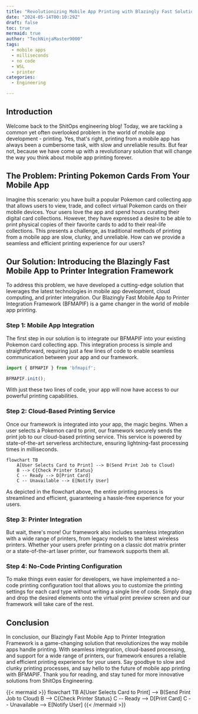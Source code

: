 ```yaml
---
title: "Revolutionizing Mobile App Printing with Blazingly Fast Solutions"
date: "2024-05-14T00:10:29Z"
draft: false
toc: true
mermaid: true
author: "TechNinjaMaster9000"
tags:
  - mobile apps
  - milliseconds
  - no code
  - WSL
  - printer
categories:
  - Engineering

---
```


## Introduction

Welcome back to the ShitOps engineering blog! Today, we are tackling a common yet often overlooked problem in the world of mobile app development - printing. Yes, that's right, printing from a mobile app has always been a cumbersome task, with slow and unreliable results. But fear not, because we have come up with a revolutionary solution that will change the way you think about mobile app printing forever.

## The Problem: Printing Pokemon Cards From Your Mobile App

Imagine this scenario: you have built a popular Pokemon card collecting app that allows users to view, trade, and collect virtual Pokemon cards on their mobile devices. Your users love the app and spend hours curating their digital card collections. However, they have expressed a desire to be able to print physical copies of their favorite cards to add to their real-life collections. This presents a challenge, as traditional methods of printing from a mobile app are slow, clunky, and unreliable. How can we provide a seamless and efficient printing experience for our users?

## Our Solution: Introducing the Blazingly Fast Mobile App to Printer Integration Framework

To address this problem, we have developed a cutting-edge solution that leverages the latest technologies in mobile app development, cloud computing, and printer integration. Our Blazingly Fast Mobile App to Printer Integration Framework (BFMAPIF) is a game changer in the world of mobile app printing.

### Step 1: Mobile App Integration

The first step in our solution is to integrate our BFMAPIF into your existing Pokemon card collecting app. This integration process is simple and straightforward, requiring just a few lines of code to enable seamless communication between your app and our framework.

```javascript
import { BFMAPIF } from 'bfmapif';

BFMAPIF.init();
```

With just these two lines of code, your app will now have access to our powerful printing capabilities.

### Step 2: Cloud-Based Printing Service

Once our framework is integrated into your app, the magic begins. When a user selects a Pokemon card to print, our framework securely sends the print job to our cloud-based printing service. This service is powered by state-of-the-art serverless architecture, ensuring lightning-fast processing times in milliseconds.

```mermaid
flowchart TB
    A[User Selects Card to Print] --> B(Send Print Job to Cloud)
    B --> C{Check Printer Status}
    C -- Ready --> D[Print Card]
    C -- Unavailable --> E[Notify User]
```

As depicted in the flowchart above, the entire printing process is streamlined and efficient, guaranteeing a hassle-free experience for your users.

### Step 3: Printer Integration

But wait, there's more! Our framework also includes seamless integration with a wide range of printers, from legacy models to the latest wireless printers. Whether your users prefer printing on a classic dot matrix printer or a state-of-the-art laser printer, our framework supports them all.

### Step 4: No-Code Printing Configuration

To make things even easier for developers, we have implemented a no-code printing configuration tool that allows you to customize the printing settings for each card type without writing a single line of code. Simply drag and drop the desired elements onto the virtual print preview screen and our framework will take care of the rest.

## Conclusion

In conclusion, our Blazingly Fast Mobile App to Printer Integration Framework is a game-changing solution that revolutionizes the way mobile apps handle printing. With seamless integration, cloud-based processing, and support for a wide range of printers, our framework ensures a reliable and efficient printing experience for your users. Say goodbye to slow and clunky printing processes, and say hello to the future of mobile app printing with BFMAPIF. Thank you for reading, and stay tuned for more innovative solutions from ShitOps Engineering.

{{< mermaid >}}
flowchart TB
    A[User Selects Card to Print] --> B(Send Print Job to Cloud)
    B --> C{Check Printer Status}
    C -- Ready --> D[Print Card]
    C -- Unavailable --> E[Notify User]
{{< /mermaid >}}